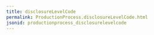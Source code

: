 ```yaml
---
title: disclosureLevelCode
permalink: ProductionProcess.disclosureLevelCode.html
jsonid: productionprocess_disclosurelevelcode
---
```

